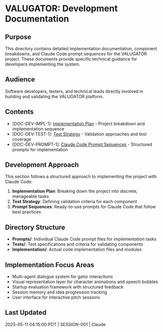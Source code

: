 # VALUGATOR: Development Documentation

## Purpose
This directory contains detailed implementation documentation, component breakdowns, and Claude Code prompt sequences for the VALUGATOR project. These documents provide specific technical guidance for developers implementing the system.

## Audience
Software developers, testers, and technical leads directly involved in building and validating the VALUGATOR platform.

## Contents
- [DOC-DEV-IMPL-1]: [Implementation Plan](IMPLEMENTATION_PLAN.md) - Project breakdown and implementation sequence
- [DOC-DEV-TEST-1]: [Test Strategy](TEST_STRATEGY.md) - Validation approaches and test coverage
- [DOC-DEV-PROMPT-1]: [Claude Code Prompt Sequences](PROMPT_SEQUENCES.md) - Structured prompts for implementation

## Development Approach
This section follows a structured approach to implementing the project with Claude Code:

1. **Implementation Plan**: Breaking down the project into discrete, manageable tasks
2. **Test Strategy**: Defining validation criteria for each component
3. **Prompt Sequences**: Ready-to-use prompts for Claude Code that follow best practices

## Directory Structure
- **Prompts/**: Individual Claude Code prompt files for implementation tasks
- **Tests/**: Test specifications and criteria for validating components
- **Implementation/**: Actual code implementation files and modules

## Implementation Focus Areas
- Multi-agent dialogue system for gator interactions
- Visual representation layer for character animations and speech bubbles
- Startup evaluation framework with structured feedback
- Session memory and idea progression tracking
- User interface for interactive pitch sessions

## Last Updated
2025-05-11 04:15:00 PDT | SESSION-001 | Claude
